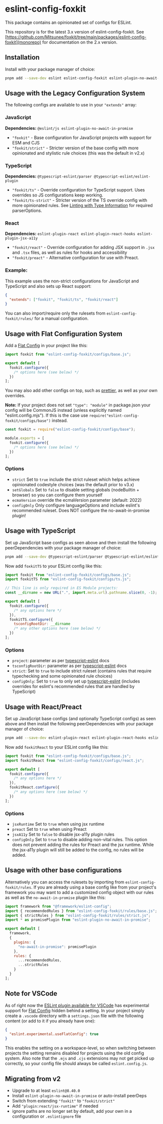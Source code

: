 # eslint-config-foxkit

This package contains an opinionated set of configs for ESLint.

This repository is for the latest 3.x version of eslint-config-foxkit. See [https://github.com/Mitsunee/foxkit/tree/main/packages/eslint-config-foxkit](monorepo) for documentation on the 2.x version.

## Installation

Install with your package manager of choice:

```bash
pnpm add --save-dev eslint eslint-config-foxkit eslint-plugin-no-await-in-promise
```

## Usage with the Legacy Configuration System

The following configs are available to use in your `"extends"` array:

### JavaScript

**Dependencies:** `@eslint/js eslint-plugin-no-await-in-promise`

- `"foxkit"` - Base configuration for JavaScript projects with support for ESM and CJS
- `"foxkit/strict"` - Stricter version of the base config with more opinionated and stylistic rule choices (this was the default in v2.x)

### TypeScript

**Dependencies:** `@typescript-eslint/parser @typescript-eslint/eslint-plugin`

- `"foxkit/ts"` - Override configuration for TypeScript support. Uses overrides so JS configurations keep working.
- `"foxkit/ts-strict"` - Stricter version of the TS override config with more opinionated rules. See [Linting with Type Information](https://typescript-eslint.io/linting/typed-linting) for required parserOptions.

### React

**Dependencies:** `eslint-plugin-react eslint-plugin-react-hooks eslint-plugin-jsx-a11y`

- `"foxkit/react"` - Override configuration for adding JSX support in `.jsx` and `.tsx` files, as well as rules for hooks and accessibility
- `"foxkit/preact"` - Alternative configuration for use with Preact.

### Example:

This example uses the non-strict configurations for JavaScript and TypeScript and also sets up React support:

```json
{
  "extends": ["foxkit", "foxkit/ts", "foxkit/react"]
}
```

You can also import/require only the rulesets from `eslint-config-foxkit/rules/` for a manual configuration.

## Usage with Flat Configuration System

Add a [Flat Config] in your project like this:

```js
import foxkit from "eslint-config-foxkit/configs/base.js";

export default [
  foxkit.configure({
    /* options here (see below) */
  })
];
```

You may also add other configs on top, such as [prettier], as well as your own overrides.

**Note:** If your project does not set `"type": "module"` in package.json your config will be CommonJS instead (unless explicitly named "eslint.config.mjs"). If this is the case use `require("eslint-config-foxkit/configs/base")` instead.

```js
const foxkit = require("eslint-config-foxkit/configs/base");

module.exports = [
  foxkit.configure({
    /* options here (see below) */
  })
];
```

### Options

- `strict` Set to `true` include the strict ruleset which helps achieve opinionated codestyle choices (was the default prior to v3.x)
- `setGlobals` Set to `false` to disable setting globals (nodeBuiltin + browser) so you can configure them yourself
- `ecmaVersion` override the ecmaVersion parameter (default: 2022)
- `configOnly` Only configure languageOptions and include eslint's recommended ruleset. Does NOT configure the no-await-in-promise plugin!

## Usage with TypeScript

Set up JavaScript base configs as seen above and then install the following peerDependencies with your package manager of choice:

```bash
pnpm add --save-dev @typescript-eslint/parser @typescript-eslint/eslint-plugin
```

Now add `foxkitTS` to your ESLint config like this:

```js
import foxkit from "eslint-config-foxkit/configs/base.js";
import foxkitTS from "eslint-config-foxkit/configs/ts.js";

// This line is only required in ES Module projects:
const __dirname = new URL(".", import.meta.url).pathname.slice(0, -1);

export default [
  foxkit.configure({
    /* any options here */
  }),
  foxkitTS.configure({
    tsconfigRootDir: __dirname
    /* any other options here (see below) */
  })
];
```

### Options

- `project`: parameter as per [typescript-eslint] docs
- `tsconfigRootDir`: parameter as per [typescript-eslint] docs
- `strict`: Set to `true` to include strict ruleset (contains rules that require typechecking and some opinionated rule choices)
- `configOnly`: Set to `true` to only set up [typescript-eslint] (includes overrides for eslint's recommended rules that are handled by TypeScript)

## Usage with React/Preact

Set up JavaScript base configs (and optionally TypeScript configs) as seen above and then install the following peerDependencies with your package manager of choice:

```bash
pnpm add --save-dev eslint-plugin-react eslint-plugin-react-hooks eslint-plugin-jsx-a11y
```

Now add `foxkitReact` to your ESLint config like this:

```js
import foxkit from "eslint-config-foxkit/configs/base.js";
import foxkitReact from "eslint-config-foxkit/configs/react.js";

export default [
  foxkit.configure({
    /* any options here */
  }),
  foxkitReact.configure({
    /* any options here (see below) */
  })
];
```

### Options

- `jsxRuntime` Set to `true` when using jsx runtime
- `preact` Set to `true` when using Preact
- `jsxA11y` Set to `false` to disable jsx-a11y plugin rules
- `configOnly` Set to `true` to disable adding non-vital rules. This option does not prevent adding the rules for Preact and the jsx runtime. While the jsx-a11y plugin will still be added to the config, no rules will be added.

## Usage with other base configurations

Alternatively you can access the rulesets by importing from `eslint-config-foxkit/rules`. If you are already using a base config like from your project's framework you may want to add a customized config object with our rules as well as the `no-await-in-promise` plugin like this:

```js
import framework from "@framework/eslint-config";
import { recommendedRules } from "eslint-config-foxkit/rules/base.js";
import { strictRules } from "eslint-config-foxkit/rules/strict.js";
import * as promisePlugin from "eslint-plugin-no-await-in-promise";

export default [
  framework,
  {
    plugins: {
      "no-await-in-promise": promisePlugin
    },
    rules: {
      ...recommendedRules,
      ...strictRules
    }
  }
];
```

## Note for VSCode

As of right now the [ESLint plugin available for VSCode](https://marketplace.visualstudio.com/items?itemName=dbaeumer.vscode-eslint) has experimental support for [Flat Config] hidden behind a setting. In your project simply create a `.vscode` directory with a `settings.json` file with the following content (or add to it if you already have one):

```json
{
  "eslint.experimental.useFlatConfig": true
}
```

This enables the setting on a workspace-level, so when switching between projects the setting remains disabled for projects using the old config system. Also note that the `.mjs` and `.cjs` extensions may not get picked up correctly, so your config file should always be called `eslint.config.js`.

## Migrating from v2

- Upgrade to at least `eslint@8.40.0`
- Install `eslint-plugin-no-await-in-promise` or auto-install peerDeps
- Switch from extending `"foxkit"` to `"foxkit/strict"`
- Add `"plugin:react/jsx-runtime"` if needed
- ignore paths are no longer set by default, add your own in a configuration or `.eslintignore` file

[Flat Config]: (https://eslint.org/docs/latest/use/configure/configuration-files-new)
[typescript-eslint]: (https://typescript-eslint.io/)
[prettier]: (https://www.npmjs.com/package/eslint-config-prettier)
